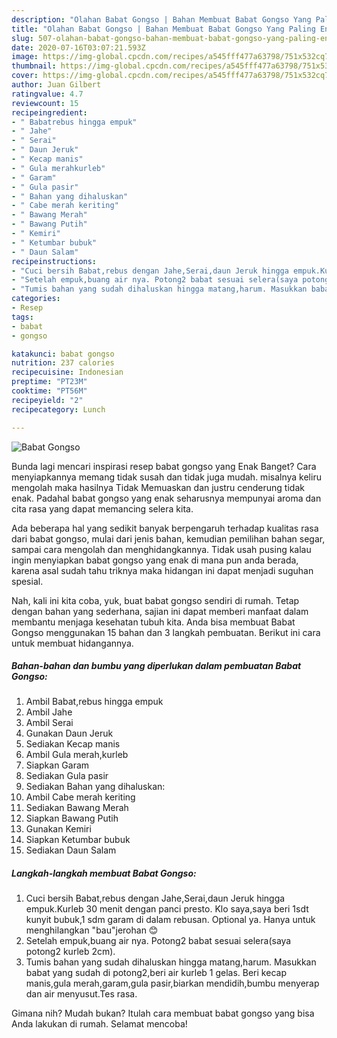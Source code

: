 ```yaml
---
description: "Olahan Babat Gongso | Bahan Membuat Babat Gongso Yang Paling Enak"
title: "Olahan Babat Gongso | Bahan Membuat Babat Gongso Yang Paling Enak"
slug: 507-olahan-babat-gongso-bahan-membuat-babat-gongso-yang-paling-enak
date: 2020-07-16T03:07:21.593Z
image: https://img-global.cpcdn.com/recipes/a545fff477a63798/751x532cq70/babat-gongso-foto-resep-utama.jpg
thumbnail: https://img-global.cpcdn.com/recipes/a545fff477a63798/751x532cq70/babat-gongso-foto-resep-utama.jpg
cover: https://img-global.cpcdn.com/recipes/a545fff477a63798/751x532cq70/babat-gongso-foto-resep-utama.jpg
author: Juan Gilbert
ratingvalue: 4.7
reviewcount: 15
recipeingredient:
- " Babatrebus hingga empuk"
- " Jahe"
- " Serai"
- " Daun Jeruk"
- " Kecap manis"
- " Gula merahkurleb"
- " Garam"
- " Gula pasir"
- " Bahan yang dihaluskan"
- " Cabe merah keriting"
- " Bawang Merah"
- " Bawang Putih"
- " Kemiri"
- " Ketumbar bubuk"
- " Daun Salam"
recipeinstructions:
- "Cuci bersih Babat,rebus dengan Jahe,Serai,daun Jeruk hingga empuk.Kurleb 30 menit dengan panci presto. Klo saya,saya beri 1sdt kunyit bubuk,1 sdm garam di dalam rebusan. Optional ya. Hanya untuk menghilangkan &#34;bau&#34;jerohan 😊"
- "Setelah empuk,buang air nya. Potong2 babat sesuai selera(saya potong2 kurleb 2cm)."
- "Tumis bahan yang sudah dihaluskan hingga matang,harum. Masukkan babat yang sudah di potong2,beri air kurleb 1 gelas. Beri kecap manis,gula merah,garam,gula pasir,biarkan mendidih,bumbu menyerap dan air menyusut.Tes rasa."
categories:
- Resep
tags:
- babat
- gongso

katakunci: babat gongso 
nutrition: 237 calories
recipecuisine: Indonesian
preptime: "PT23M"
cooktime: "PT56M"
recipeyield: "2"
recipecategory: Lunch

---
```



![Babat Gongso](https://img-global.cpcdn.com/recipes/a545fff477a63798/751x532cq70/babat-gongso-foto-resep-utama.jpg)

Bunda lagi mencari inspirasi resep babat gongso yang Enak Banget? Cara menyiapkannya memang tidak susah dan tidak juga mudah. misalnya keliru mengolah maka hasilnya Tidak Memuaskan dan justru cenderung tidak enak. Padahal babat gongso yang enak seharusnya mempunyai aroma dan cita rasa yang dapat memancing selera kita.

Ada beberapa hal yang sedikit banyak berpengaruh terhadap kualitas rasa dari babat gongso, mulai dari jenis bahan, kemudian pemilihan bahan segar, sampai cara mengolah dan menghidangkannya. Tidak usah pusing kalau ingin menyiapkan babat gongso yang enak di mana pun anda berada, karena asal sudah tahu triknya maka hidangan ini dapat menjadi suguhan spesial.




Nah, kali ini kita coba, yuk, buat babat gongso sendiri di rumah. Tetap dengan bahan yang sederhana, sajian ini dapat memberi manfaat dalam membantu menjaga kesehatan tubuh kita. Anda bisa membuat Babat Gongso menggunakan 15 bahan dan 3 langkah pembuatan. Berikut ini cara untuk membuat hidangannya.

<!--inarticleads1-->

##### Bahan-bahan dan bumbu yang diperlukan dalam pembuatan Babat Gongso:

1. Ambil  Babat,rebus hingga empuk
1. Ambil  Jahe
1. Ambil  Serai
1. Gunakan  Daun Jeruk
1. Sediakan  Kecap manis
1. Ambil  Gula merah,kurleb
1. Siapkan  Garam
1. Sediakan  Gula pasir
1. Sediakan  Bahan yang dihaluskan:
1. Ambil  Cabe merah keriting
1. Sediakan  Bawang Merah
1. Siapkan  Bawang Putih
1. Gunakan  Kemiri
1. Siapkan  Ketumbar bubuk
1. Sediakan  Daun Salam




<!--inarticleads2-->

##### Langkah-langkah membuat Babat Gongso:

1. Cuci bersih Babat,rebus dengan Jahe,Serai,daun Jeruk hingga empuk.Kurleb 30 menit dengan panci presto. Klo saya,saya beri 1sdt kunyit bubuk,1 sdm garam di dalam rebusan. Optional ya. Hanya untuk menghilangkan &#34;bau&#34;jerohan 😊
1. Setelah empuk,buang air nya. Potong2 babat sesuai selera(saya potong2 kurleb 2cm).
1. Tumis bahan yang sudah dihaluskan hingga matang,harum. Masukkan babat yang sudah di potong2,beri air kurleb 1 gelas. Beri kecap manis,gula merah,garam,gula pasir,biarkan mendidih,bumbu menyerap dan air menyusut.Tes rasa.




Gimana nih? Mudah bukan? Itulah cara membuat babat gongso yang bisa Anda lakukan di rumah. Selamat mencoba!
